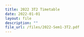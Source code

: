 ```yaml
---
title: 2022 3T2 Timetable
date: 2022-01-01
layout: file
description: ""
file_url: /files/2022-Sem1-3T2.pdf
---
```

